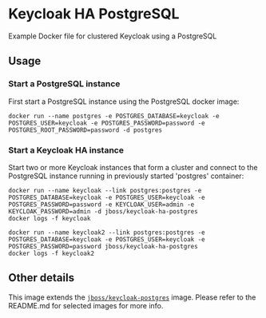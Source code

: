 # Keycloak HA PostgreSQL

Example Docker file for clustered Keycloak using a PostgreSQL

## Usage

### Start a PostgreSQL instance

First start a PostgreSQL instance using the PostgreSQL docker image:

    docker run --name postgres -e POSTGRES_DATABASE=keycloak -e POSTGRES_USER=keycloak -e POSTGRES_PASSWORD=password -e POSTGRES_ROOT_PASSWORD=password -d postgres

### Start a Keycloak HA instance

Start two or more Keycloak instances that form a cluster and connect to the PostgreSQL instance running in previously started 'postgres' container:

    docker run --name keycloak --link postgres:postgres -e POSTGRES_DATABASE=keycloak -e POSTGRES_USER=keycloak -e POSTGRES_PASSWORD=password -e KEYCLOAK_USER=admin -e KEYCLOAK_PASSWORD=admin -d jboss/keycloak-ha-postgres
    docker logs -f keycloak

    docker run --name keycloak2 --link postgres:postgres -e POSTGRES_DATABASE=keycloak -e POSTGRES_USER=keycloak -e POSTGRES_PASSWORD=password jboss/keycloak-ha-postgres
    docker logs -f keycloak2


## Other details

This image extends the [`jboss/keycloak-postgres`](https://github.com/jboss-dockerfiles/keycloak) image. Please refer to the README.md for selected images for more info.
